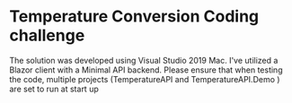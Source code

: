 # Temperature Conversion Coding challenge
The solution was developed using Visual Studio 2019 Mac. I've utilized a Blazor client with a Minimal API backend.
Please ensure that when testing the code, multiple projects (TemperatureAPI and TemperatureAPI.Demo ) are set to run at start up
